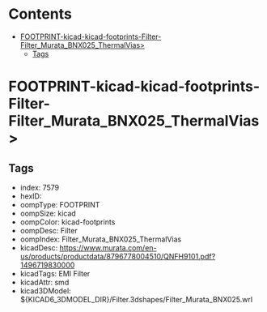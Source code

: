 



Contents
========

* [FOOTPRINT-kicad-kicad-footprints-Filter-Filter_Murata_BNX025_ThermalVias>](#footprint-kicad-kicad-footprints-filter-filter_murata_bnx025_thermalvias)
	* [Tags](#tags)

# FOOTPRINT-kicad-kicad-footprints-Filter-Filter_Murata_BNX025_ThermalVias>

## Tags

- index: 7579
- hexID: 
- oompType: FOOTPRINT
- oompSize: kicad
- oompColor: kicad-footprints
- oompDesc: Filter
- oompIndex: Filter_Murata_BNX025_ThermalVias
- kicadDesc: https://www.murata.com/en-us/products/productdata/8796778004510/QNFH9101.pdf?1496719830000
- kicadTags: EMI Filter
- kicadAttr: smd
- kicad3DModel: ${KICAD6_3DMODEL_DIR}/Filter.3dshapes/Filter_Murata_BNX025.wrl
